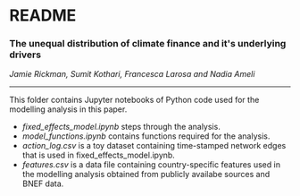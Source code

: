 # README

### The unequal distribution of climate finance and it's underlying drivers
*Jamie Rickman, Sumit Kothari, Francesca Larosa and Nadia Ameli*
___

This folder contains Jupyter notebooks of Python code used for the modelling analysis in this paper. 

 - *fixed\_effects\_model.ipynb* steps through the analysis.
 - *model_functions.ipynb* contains functions required for the analysis.
 - *action_log.csv* is a toy dataset containing time-stamped network edges that is used in fixed_effects_model.ipynb. 
 - *features.csv* is a data file containing country-specific features used in the modelling analysis obtained from publicly availabe sources and BNEF data. 
